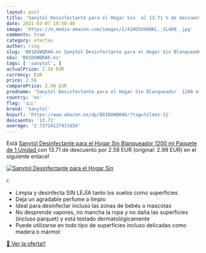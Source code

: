 ```yaml
---
layout: post
title: 'Sanytol Desinfectante para el Hogar Sin  al 13.71 % de descuento'
date: 2021-03-07 19:50:40
image: 'https://m.media-amazon.com/images/I/41HO5VHO0KL._SL400_.jpg'
comments: true
category: ofertas
author: ring
slug: 'B01DUWQRA6-es Sanytol Desinfectante para el Hogar Sin Blanqueador 1200...'
sku: 'B01DUWQRA6-es'
tags: [ 'sanytol', ]
actualPrice: 2.58 EUR
currency: EUR
price: 2.58
comparePrice: 2.99 EUR
prodname: 'Sanytol Desinfectante para el Hogar Sin Blanqueador  1200 ml  Paquete de 1 Unidad '
country: 'es'
flag: '🇪🇸'
brand: 'Sanytol'
buyurl: 'https://www.amazon.es/dp/B01DUWQRA6/?tag=tolees-21'
descuento: '13.71'
average: '2.73724137931034'
---
```


Está [Sanytol Desinfectante para el Hogar Sin Blanqueador  1200 ml  Paquete de 1 Unidad ](https://www.amazon.es/dp/B01DUWQRA6/?tag=tolees-21) con 13.71 de descuento por 2.58 EUR (original: 2.99 EUR) en el siguiente enlace!

[![Sanytol Desinfectante para el Hogar Sin ](https://m.media-amazon.com/images/I/41HO5VHO0KL._SL400_.jpg)](https://www.amazon.es/dp/B01DUWQRA6/?tag=tolees-21)

ℹ️:

- Limpia y desinfecta SIN LEJÍA tanto los suelos como superficies
- Deja un agradable perfume a limpio
- Ideal para desinfectar incluso las zonas de bebés o mascotas
- No desprende vapores, no mancha la ropa y no daña las superficies (incluso parquet) y está testado dermatológicamente
- Puede utilizarse en todo tipo de superficies incluso delicadas como madera o mármol

[🛒 Ver la oferta!!](https://www.amazon.es/dp/B01DUWQRA6/?tag=tolees-21)

